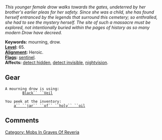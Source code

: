 *This younger female drow walks towards the gates, undeterred by her
brother's earlier pleas for her safety. Since she was a child, she has
found herself entranced by the legends that surround this cemetery; so
enthralled, she had to see the mystery herself. The site of such a
massacre must be explored, not intentionally buried within the pages of
history as so many modern Drow have decreed.*

**Keywords:** mourning, drow.  
**[Level](Level "wikilink"):** 65.  
**[Alignment](Alignment "wikilink"):** Heroic.  
**[Flags](:Category:_Mob_Types "wikilink"):**
[sentinel](Sentinel_Mobs "wikilink").  
**Affects:** [detect hidden](Detect_Hidden "wikilink"), [detect
invisible](Detect_Invis "wikilink"),
[nightvision](Nightvision "wikilink").  

## Gear

`A mourning drow is using:`  
`    `<worn on head>`    `[`Black`` ``Veil`](Black_Veil_(Mourning_Drow) "wikilink")

`You peek at the inventory:`  
`    `[`a`` ``jar`` ``of`` ``holy`` ``oil`](Jar_Of_Holy_Oil "wikilink")

## Comments

[Category: Mobs In Graves Of
Reveria](Category:_Mobs_In_Graves_Of_Reveria "wikilink")
